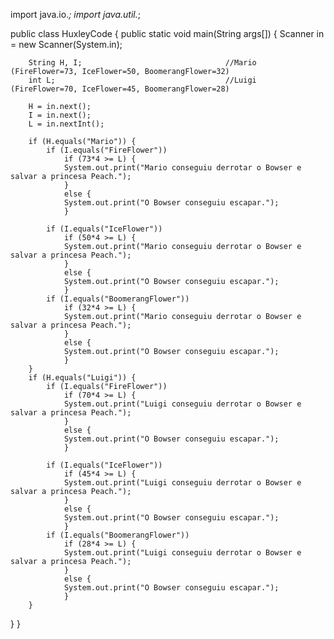 import java.io.*;
import java.util.*;

public class HuxleyCode {
  public static void main(String args[]) {
   Scanner in = new Scanner(System.in);
		
		String H, I;								//Mario (FireFlower=73, IceFlower=50, BoomerangFlower=32)
		int L;										//Luigi (FireFlower=70, IceFlower=45, BoomerangFlower=28)
		
		H = in.next();
		I = in.next();
		L = in.nextInt();
		
		if (H.equals("Mario")) {
			if (I.equals("FireFlower")) 
				if (73*4 >= L) {
				System.out.print("Mario conseguiu derrotar o Bowser e salvar a princesa Peach.");
				}
				else {
				System.out.print("O Bowser conseguiu escapar.");
				}
			
			if (I.equals("IceFlower")) 
				if (50*4 >= L) {
				System.out.print("Mario conseguiu derrotar o Bowser e salvar a princesa Peach.");
				}
				else {
				System.out.print("O Bowser conseguiu escapar.");
				}
			if (I.equals("BoomerangFlower")) 
				if (32*4 >= L) {
				System.out.print("Mario conseguiu derrotar o Bowser e salvar a princesa Peach.");
				}
				else {
				System.out.print("O Bowser conseguiu escapar.");
				}
		}
		if (H.equals("Luigi")) {
			if (I.equals("FireFlower")) 
				if (70*4 >= L) {
				System.out.print("Luigi conseguiu derrotar o Bowser e salvar a princesa Peach.");
				}
				else {
				System.out.print("O Bowser conseguiu escapar.");
				}
			
			if (I.equals("IceFlower")) 
				if (45*4 >= L) {
				System.out.print("Luigi conseguiu derrotar o Bowser e salvar a princesa Peach.");
				}
				else {
				System.out.print("O Bowser conseguiu escapar.");
				}
			if (I.equals("BoomerangFlower")) 
				if (28*4 >= L) {
				System.out.print("Luigi conseguiu derrotar o Bowser e salvar a princesa Peach.");
				}
				else {
				System.out.print("O Bowser conseguiu escapar.");
				}
		} 
  }
}
